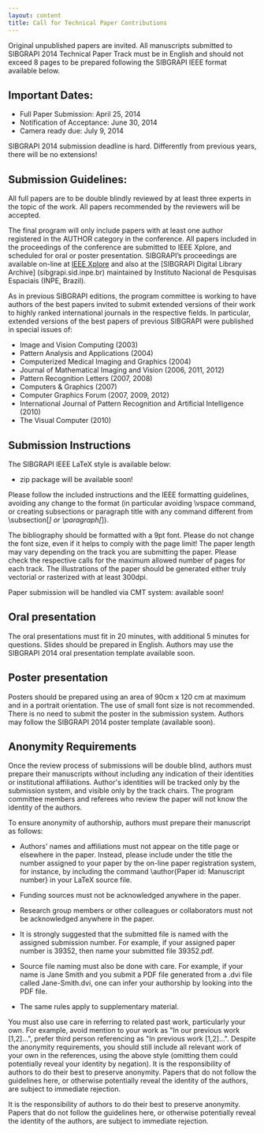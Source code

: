 ```yaml
---
layout: content
title: Call for Technical Paper Contributions
---
```


Original unpublished papers are invited. All manuscripts submitted to
SIBGRAPI 2014 Technical Paper Track must be in English and should not
exceed 8 pages to be prepared following the SIBGRAPI IEEE format
available below.

## Important Dates:

- Full Paper Submission: April 25, 2014
- Notification of Acceptance: June 30, 2014
- Camera ready due: July 9, 2014

SIBGRAPI 2014 submission deadline is hard. Differently from previous
years, there will be no extensions!

## Submission Guidelines:

All full papers are to be double blindly reviewed by at least three
experts in the topic of the work. All papers recommended by the
reviewers will be accepted.

The final program will only include papers with at least one author
registered in the AUTHOR category in the conference. All papers
included in the proceedings of the conference are submitted to IEEE
Xplore, and scheduled for oral or poster presentation.  SIBGRAPI’s
proceedings are available on-line at
[IEEE Xplore](http://ieeexplore.ieee.org/xpl/conhome.jsp?punumber=1000131)
and also at the [SIBGRAPI Digital Library Archive]
(sibgrapi.sid.inpe.br) maintained by Instituto Nacional de Pesquisas
Espaciais (INPE, Brazil).

As in previous SIBGRAPI editions, the program committee is working to
have authors of the best papers invited to submit extended versions of
their work to highly ranked international journals in the respective
fields. In particular, extended versions of the best papers of
previous SIBGRAPI were published in special issues of:

- Image and Vision Computing (2003)
- Pattern Analysis and Applications (2004)
- Computerized Medical Imaging and Graphics (2004)
- Journal of Mathematical Imaging and Vision (2006, 2011, 2012)
- Pattern Recognition Letters (2007, 2008)
- Computers & Graphics (2007)
- Computer Graphics Forum (2007, 2009, 2012)
- International Journal of Pattern Recognition and Artificial Intelligence (2010)
- The Visual Computer (2010)


## Submission Instructions

The SIBGRAPI IEEE LaTeX style is available below:

- zip package will be available soon!

Please follow the included instructions and the IEEE formatting
guidelines, avoiding any change to the format (in particular avoiding
\vspace command, or creating subsections or paragraph title with any
command different from \subsection[*] or \paragraph[*]).

The bibliography should be formatted with a 9pt font. Please do not
change the font size, even if it helps to comply with the page limit!
The paper length may vary depending on the track you are submitting
the paper. Please check the respective calls for the maximum allowed
number of pages for each track. The illustrations of the paper should
be generated either truly vectorial or rasterized with at least
300dpi.

Paper submission will be handled via CMT system: available soon!

## Oral presentation

The oral presentations must fit in 20 minutes, with additional 5
minutes for questions. Slides should be prepared in English. Authors
may use the SIBGRAPI 2014 oral presentation template available soon.
 
## Poster presentation

Posters should be prepared using an area of 90cm x 120 cm at maximum
and in a portrait orientation. The use of small font size is not
recommended. There is no need to submit the poster in the submission
system. Authors may follow the SIBGRAPI 2014 poster template
(available soon).

## Anonymity Requirements 

Once the review process of submissions will be double blind, authors
must prepare their manuscripts without including any indication of
their identities or institutional affiliations. Author's identities
will be tracked only by the submission system, and visible only by the
track chairs. The program committee members and referees who review
the paper will not know the identity of the authors.

To ensure anonymity of authorship, authors must prepare their
manuscript as follows:

- Authors' names and affiliations must not appear on the title page or
  elsewhere in the paper. Instead, please include under the title the
  number assigned to your paper by the on-line paper registration
  system, for instance, by including the command \author{Paper id:
  Manuscript number} in your LaTeX source file.

- Funding sources must not be acknowledged anywhere in the paper.

- Research group members or other colleagues or collaborators must not
  be acknowledged anywhere in the paper.

- It is strongly suggested that the submitted file is named with the
  assigned submission number. For example, if your assigned paper
  number is 39352, then name your submitted file 39352.pdf.

- Source file naming must also be done with care. For example, if your
  name is Jane Smith and you submit a PDF file generated from a .dvi
  file called Jane-Smith.dvi, one can infer your authorship by looking
  into the PDF file.

- The same rules apply to supplementary material. 
 
You must also use care in referring to related past work, particularly
your own. For example, avoid mention to your work as "In our previous
work [1,2]...", prefer third person referencing as "In previous work
[1,2]...". Despite the anonymity requirements, you should still
include all relevant work of your own in the references, using the
above style (omitting them could potentially reveal your identity by
negation).  It is the responsibility of authors to do their best to
preserve anonymity. Papers that do not follow the guidelines here, or
otherwise potentially reveal the identity of the authors, are subject
to immediate rejection.

It is the responsibility of authors to do their best to preserve
anonymity. Papers that do not follow the guidelines here, or otherwise
potentially reveal the identity of the authors, are subject to
immediate rejection.
